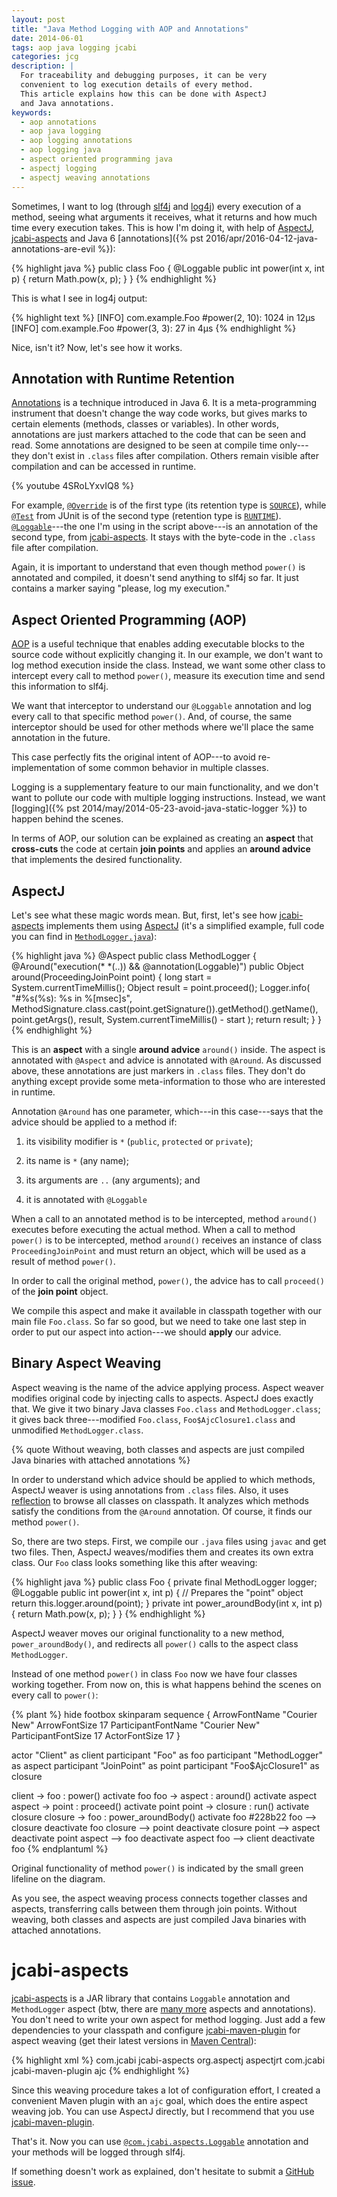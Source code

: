 ```yaml
---
layout: post
title: "Java Method Logging with AOP and Annotations"
date: 2014-06-01
tags: aop java logging jcabi
categories: jcg
description: |
  For traceability and debugging purposes, it can be very
  convenient to log execution details of every method.
  This article explains how this can be done with AspectJ
  and Java annotations.
keywords:
  - aop annotations
  - aop java logging
  - aop logging annotations
  - aop logging java
  - aspect oriented programming java
  - aspectj logging
  - aspectj weaving annotations
---
```


Sometimes, I want to log (through [slf4j](http://www.slf4j.org)
and [log4j](http://logging.apache.org/log4j/2.x/)) every execution
of a method, seeing what arguments it receives, what
it returns and how much time every execution takes.
This is how I'm doing it, with help of [AspectJ](http://eclipse.org/aspectj/),
[jcabi-aspects](http://aspects.jcabi.com) and Java 6
[annotations]({% pst 2016/apr/2016-04-12-java-annotations-are-evil %}):

{% highlight java %}
public class Foo {
  @Loggable
  public int power(int x, int p) {
    return Math.pow(x, p);
  }
}
{% endhighlight %}

This is what I see in log4j output:

{% highlight text %}
[INFO] com.example.Foo #power(2, 10): 1024 in 12μs
[INFO] com.example.Foo #power(3, 3): 27 in 4μs
{% endhighlight %}

Nice, isn't it? Now, let's see how it works.

<!--more-->

## Annotation with Runtime Retention

[Annotations](http://en.wikipedia.org/wiki/Java_annotation) is
a technique introduced in Java 6. It is a meta-programming
instrument that doesn't change the way code works, but gives
marks to certain elements (methods, classes or variables).
In other words, annotations are just markers attached to the code
that can be seen and read. Some annotations are designed to be
seen at compile time only---they don't exist in `.class` files after
compilation. Others remain visible after compilation and can
be accessed in runtime.

{% youtube 4SRoLYxvIQ8 %}

For example,
[`@Override`](http://docs.oracle.com/javase/7/docs/api/java/lang/Override.html) is of
the first type (its retention type is [`SOURCE`](http://docs.oracle.com/javase/7/docs/api/java/lang/annotation/RetentionPolicy.html#SOURCE)), while [`@Test`](http://junit.sourceforge.net/javadoc/org/junit/Test.html) from JUnit is of the second type (retention type is [`RUNTIME`](http://docs.oracle.com/javase/7/docs/api/java/lang/annotation/RetentionPolicy.html#RUNTIME)).
[`@Loggable`](http://aspects.jcabi.com/apidocs-0.15.1/com/jcabi/aspects/Loggable.html)---the one I'm using in the script above---is an annotation of the second type,
from [jcabi-aspects](http://aspects.jcabi.com).
It stays with the byte-code in the `.class` file after compilation.

Again, it is important to understand that even though
method `power()` is annotated and compiled, it doesn't
send anything to slf4j so far. It just contains
a marker saying "please, log my execution."

## Aspect Oriented Programming (AOP)

[AOP](http://en.wikipedia.org/wiki/Aspect-oriented_programming)
is a useful technique that enables adding executable blocks
to the source code without explicitly changing it. In our example,
we don't want to log method execution inside the class. Instead,
we want some other class to intercept every call to method `power()`,
measure its execution time and send this information to slf4j.

We want that interceptor to understand our `@Loggable` annotation
and log every call to that specific method `power()`. And, of course,
the same interceptor should be used for other methods where
we'll place the same annotation in the future.

This case perfectly fits the original intent of AOP---to avoid re-implementation of some common behavior in multiple classes.

Logging is a supplementary feature to our main functionality,
and we don't want to pollute our code with multiple logging
instructions. Instead, we want
[logging]({% pst 2014/may/2014-05-23-avoid-java-static-logger %})
to happen behind the scenes.

In terms of AOP, our solution can be explained as creating
an **aspect** that **cross-cuts** the code at certain
**join points** and applies an **around advice** that
implements the desired functionality.

## AspectJ

Let's see what these magic words mean. But, first,
let's see how [jcabi-aspects](http://aspects.jcabi.com)
implements them using [AspectJ](http://eclipse.org/aspectj/)
(it's a simplified example, full code you can find in
[`MethodLogger.java`](https://github.com/jcabi/jcabi-aspects/blob/jcabi-0.15.2/src/main/java/com/jcabi/aspects/aj/MethodLogger.java)):

{% highlight java %}
@Aspect
public class MethodLogger {
  @Around("execution(* *(..)) && @annotation(Loggable)")
  public Object around(ProceedingJoinPoint point) {
    long start = System.currentTimeMillis();
    Object result = point.proceed();
    Logger.info(
      "#%s(%s): %s in %[msec]s",
      MethodSignature.class.cast(point.getSignature()).getMethod().getName(),
      point.getArgs(),
      result,
      System.currentTimeMillis() - start
    );
    return result;
  }
}
{% endhighlight %}

This is an **aspect** with a single **around advice**
`around()` inside. The aspect is annotated with `@Aspect`
and advice is annotated with `@Around`. As discussed above,
these annotations are just markers in `.class` files. They don't do
anything except provide some meta-information to those who are interested in runtime.

Annotation `@Around` has one parameter, which---in this case---says that the advice should be applied to a method if:

 1. its visibility modifier is `*` (`public`, `protected` or `private`);

 2. its name is `*` (any name);

 3. its arguments are `..` (any arguments); and

 4. it is annotated with `@Loggable`

When a call to an annotated method is to be intercepted,
method `around()` executes before executing the actual method.
When a call to method `power()` is to be intercepted, method `around()`
receives an instance of class `ProceedingJoinPoint` and must return an
object, which will be used as a result of method `power()`.

In order to call the original method, `power()`, the advice has
to call `proceed()` of the **join point** object.

We compile this aspect and make it available in classpath
together with our main file `Foo.class`. So far so good,
but we need to take one last step in order to put
our aspect into action---we should **apply** our advice.

## Binary Aspect Weaving

Aspect weaving is the name of the advice applying process.
Aspect weaver modifies original code by injecting calls to aspects.
AspectJ does exactly that. We give it two binary Java classes `Foo.class`
and `MethodLogger.class`; it gives back three---modified
`Foo.class`, `Foo$AjcClosure1.class` and unmodified `MethodLogger.class`.

{% quote Without weaving, both classes and aspects are just compiled Java binaries with attached annotations %}

In order to understand which advice should be applied to which methods,
AspectJ weaver is using annotations from `.class` files.
Also, it uses [reflection](http://docs.oracle.com/javase/tutorial/reflect/)
to browse all classes on classpath. It analyzes which methods satisfy
the conditions from the `@Around` annotation.
Of course, it finds our method `power()`.

So, there are two steps. First, we compile our `.java` files using
`javac` and get two files. Then, AspectJ weaves/modifies them and
creates its own extra class. Our `Foo` class looks something
like this after weaving:

{% highlight java %}
public class Foo {
  private final MethodLogger logger;
  @Loggable
  public int power(int x, int p) {
    // Prepares the "point" object
    return this.logger.around(point);
  }
  private int power_aroundBody(int x, int p) {
    return Math.pow(x, p);
  }
}
{% endhighlight %}

AspectJ weaver moves our original functionality to a new method,
`power_aroundBody()`, and redirects all `power()` calls
to the aspect class `MethodLogger`.

Instead of one method `power()` in class `Foo` now we have
four classes working together. From now on,
this is what happens behind the scenes on every call to `power()`:

{% plant %}
hide footbox
skinparam sequence {
  ArrowFontName "Courier New"
  ArrowFontSize 17
  ParticipantFontName "Courier New"
  ParticipantFontSize 17
  ActorFontSize 17
}

actor "Client" as client
participant "Foo" as foo
participant "MethodLogger" as aspect
participant "JoinPoint" as point
participant "Foo$AjcClosure1" as closure

client -> foo : power()
activate foo
foo -> aspect : around()
activate aspect
aspect -> point : proceed()
activate point
point -> closure : run()
activate closure
closure -> foo : power_aroundBody()
activate foo #228b22
foo --> closure
deactivate foo
closure --> point
deactivate closure
point --> aspect
deactivate point
aspect --> foo
deactivate aspect
foo --> client
deactivate foo
{% endplantuml %}

Original functionality of method `power()` is indicated
by the small green lifeline on the diagram.

As you see, the aspect weaving process connects together classes
and aspects, transferring calls between them through join points.
Without weaving, both classes and aspects are just
compiled Java binaries with attached annotations.

# jcabi-aspects

[jcabi-aspects](http://aspects.jcabi.com) is a JAR library
that contains `Loggable` annotation and `MethodLogger`
aspect (btw, there are [many more](http://aspects.jcabi.com)
aspects and annotations). You don't need to write your own
aspect for method logging. Just add a few dependencies to
your classpath and configure [jcabi-maven-plugin](http://plugin.jcabi.com)
for aspect weaving
(get their latest versions in [Maven Central](http://search.maven.org/)):

{% highlight xml %}
<project>
  <dependencies>
    <dependency>
      <groupId>com.jcabi</groupId>
      <artifactId>jcabi-aspects</artifactId>
    </dependency>
    <dependency>
      <groupId>org.aspectj</groupId>
      <artifactId>aspectjrt</artifactId>
    </dependency>
  </dependencies>
  <build>
    <plugins>
      <plugin>
        <groupId>com.jcabi</groupId>
        <artifactId>jcabi-maven-plugin</artifactId>
        <executions>
          <execution>
            <goals>
              <goal>ajc</goal>
            </goals>
          </execution>
        </executions>
      </plugin>
    </plugins>
  </build>
</project>
{% endhighlight %}

Since this weaving procedure takes a lot of configuration effort,
I created a convenient Maven plugin with an `ajc` goal, which does
the entire aspect weaving job. You can use AspectJ directly, but
I recommend that you use [jcabi-maven-plugin](http://plugin.jcabi.com).

That's it. Now you can use [`@com.jcabi.aspects.Loggable`](http://aspects.jcabi.com/apidocs-0.15.1/com/jcabi/aspects/Loggable.html)
annotation and your methods will be logged through slf4j.

If something doesn't work as explained, don't hesitate to
submit a [GitHub issue](https://github.com/jcabi/jcabi-aspects/issues).
